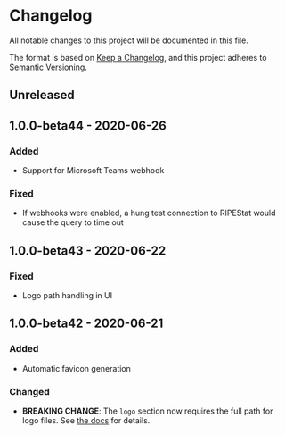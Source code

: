 # Changelog

All notable changes to this project will be documented in this file.

The format is based on [Keep a Changelog](https://keepachangelog.com/en/1.0.0/),
and this project adheres to [Semantic Versioning](https://semver.org/spec/v2.0.0.html).

## Unreleased

## 1.0.0-beta44 - 2020-06-26

### Added
- Support for Microsoft Teams webhook

### Fixed
- If webhooks were enabled, a hung test connection to RIPEStat would cause the query to time out

## 1.0.0-beta43 - 2020-06-22

### Fixed
- Logo path handling in UI

## 1.0.0-beta42 - 2020-06-21

### Added
- Automatic favicon generation

### Changed
- **BREAKING CHANGE**: The `logo` section now requires the full path for logo files. See [the docs](https://hyperglass.io/docs/ui/logo) for details.
